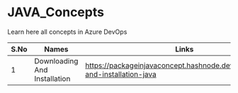 # JAVA_Concepts
Learn here all concepts in Azure DevOps


| S.No | Names                | Links                                                                        |
|------|----------------------|------------------------------------------------------------------------------|
| 1    | Downloading And Installation| https://packageinjavaconcept.hashnode.dev/downloading-and-installation-java  |